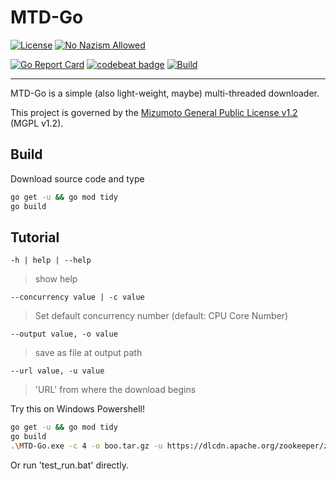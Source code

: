 # MTD-Go

[![License](https://img.shields.io/badge/License-MGPL%20v1.2-green)](/License/Mizumoto%20General%20Public%20License%20v1.2.md)
[![No Nazism Allowed](https://img.shields.io/badge/Don't%20Stand%20WIth%20Ignorance-red)](#boo)<!--(https://www.rt.com/)-->

[![Go Report Card](https://goreportcard.com/badge/github.com/mizumoto-cn/MTD-Go)](https://goreportcard.com/report/github.com/mizumoto-cn/MTD-Go)
[![codebeat badge](https://codebeat.co/badges/c02456c9-de55-413f-a6a9-5d457b69f508)](https://codebeat.co/projects/github-com-mizumoto-cn-mtd-go-master)
[![Build](https://github.com/mizumoto-cn/MTD-Go/actions/workflows/go.yml/badge.svg?branch=master)](https://github.com/mizumoto-cn/MTD-Go/actions)

---

MTD-Go is a simple (also light-weight, maybe) multi-threaded downloader.

This project is governed by the [Mizumoto General Public License v1.2](/License/Mizumoto%20General%20Public%20License%20v1.2.md) (MGPL v1.2).

## Build

Download source code and type

```bash
go get -u && go mod tidy
go build
```

## Tutorial

`-h | help | --help`

> show help

`--concurrency value | -c value`

> Set default concurrency number (default: CPU Core Number)

`--output value, -o value`

> save as file at output path

`--url value, -u value`

> 'URL' from where the download begins

Try this on Windows Powershell!

```bash
go get -u && go mod tidy
go build
.\MTD-Go.exe -c 4 -o boo.tar.gz -u https://dlcdn.apache.org/zookeeper/zookeeper-3.8.0/apache-zookeeper-3.8.0-bin.tar.gz
```

 Or run 'test_run.bat' directly.
